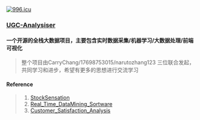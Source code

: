 
[![996.icu](https://img.shields.io/badge/link-996.icu-red.svg)](https://996.icu)


### [UGC-Analysiser](https://github.com/BigData-Ananlysiser/UGC-Analysiser)
#### 一个开源的全栈大数据项目，主要包含实时数据采集/机器学习/大数据处理/前端可视化





> 整个项目由CarryChang/17698753015/narutozhang123 三位联合发起，共同学习和进步，希望有更多的思想进行交流学习


#### Reference 
>1. [StockSensation](https://github.com/LinLidi/StockSensation)
>2. [Real_Time_DataMining_Sortware](https://github.com/CarryChang/Real_Time_DataMining_Sortware)
>3. [Customer_Satisfaction_Analysis](https://github.com/CarryChang/Customer_Satisfaction_Analysis)